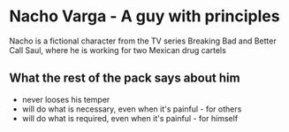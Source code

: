 # Nacho Varga - A guy with principles

Nacho is a fictional character from the TV series Breaking Bad and Better Call Saul, where he is working for two Mexican drug cartels

## What the rest of the pack says about him
* never looses his temper
* will do what is necessary, even when it's painful - for others
* will do what is required, even when it's painful - for himself
